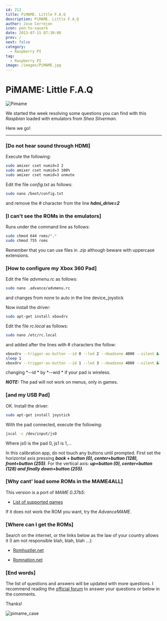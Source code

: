 ```yaml
---
id: 212
title: PiMAME. Little F.A.Q
description: PiMAME. Little F.A.Q
author: Jose Cerrejon
icon: pen-to-square
date: 2013-07-15 07:30:00
prev: /
next: false
category:
  - Raspberry PI
tag:
  - Raspberry PI
image: /images/PiMAME.jpg
---
```


# PiMAME: Little F.A.Q

![Pimame](/images/PiMAME.jpg)

We started the week resolving some questions you can find with this *Raspbian* loaded with emulators from *Shea Silverman*.

Here we go!

- - -
###  [Do not hear sound through HDMI]

Execute the following:

```bash
sudo amixer cset numid=3 2
sudo amixer cset numid=3 100%
sudo amixer cset numid=3 unmute
```

Edit the file *config.txt* as follows:

```bash
sudo nano /boot/config.txt 
```

and remove the # character from the line ***hdmi_drive=2***

###  [I can't see the ROMs in the emulators]

Runs under the command line as follows:

```bash
sudo chmod 644 roms/*.*
sudo chmod 755 roms
```

Remember that you can use files in *.zip* although beware with uppercase extensions.

###  [How to configure my Xbox 360 Pad]

Edit the file *advmenu.rc* as follows:

```bash
sudo nano .advance/advmenu.rc
```

and changes from none to auto in the line device_joystick

Now install the driver:

```bash
sudo apt-get install xboxdrv
```

Edit the file *rc.local* as follows:

```bash
sudo nano /etc/rc.local
```

and added after the lines with # characters the follow:

```bash
xboxdrv --trigger-as-button --id 0 --led 2 --deadzone 4000 --silent &
sleep 1
xboxdrv --trigger-as-button --id 1 --led 3 --deadzone 4000 --silent &
```

changing *--id * by *--wid * if your pad is wireless.

***NOTE:*** The pad will not work on menus, only in games.

###  [and my USB Pad]

OK. Install the driver:

```bash
sudo apt-get install joystick
```

With the pad connected, execute the following:

```bash
jscal -c /dev/input/js0
```

Where js0 is the pad 0, js1 is 1,...

In this calibration app, do not touch any buttons until prompted. First set the horizontal axis pressing ***back + button (0), center+button (128), front+button (255)***. For the vertical axis: ***up+button (0), center+button (128) and finally down+button (255)***.

###  [Why cant' load some ROMs in the MAME4ALL]

This version is a port of *MAME 0.37b5*:

* [List of supported games](https://code.google.com/p/imame4all/wiki/GameList)

If it does not work the ROM you want, try the *AdvanceMAME*.

###  [Where can I get the ROMs]

Search on the internet, or the links below as the law of your country allows it (I am not responsible blah, blah, blah ...):

* [Romhustler.net](http://romhustler.net/roms/mame)

* [Romnation.net](http://www.romnation.net/srv/roms/mame103.html)

###  [End words]

The list of questions and answers will be updated with more questions. I recommend reading the [official forum](http://pimame.org/forum/) to answer your questions or below in the comments.

Thanks!

![pimame_case](/images/pimame_case.jpg)